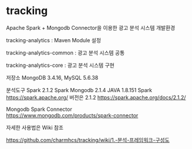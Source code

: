 # tracking
Apache Spark + Mongodb Connector을 이용한 광고 분석 시스템 개발환경


tracking-analytics  : Maven Module 설정

tracking-analytics-common : 광고 분석 시스템 공통

tracking-analytics-core : 광고 분석 시스템 구현


저장소
 MongoDB 3.4.16, MySQL 5.6.38

분석도구
 Spark 2.1.2 Spark Mongodb 2.1.4 JAVA 1.8.151
 Spark https://spark.apache.org/ 버전은 2.1.2 https://spark.apache.org/docs/2.1.2/

Mongodb Spark Connector  
https://www.mongodb.com/products/spark-connector


자세한 사용법은 Wiki 참조

https://github.com/charmhcs/tracking/wiki/1.-분석-프레임워크-구성도
